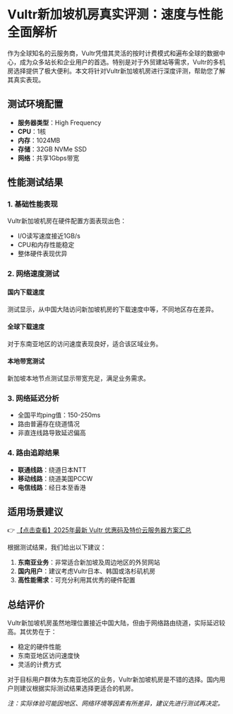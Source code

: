 # Vultr新加坡机房真实评测：速度与性能全面解析

作为全球知名的云服务商，Vultr凭借其灵活的按时计费模式和遍布全球的数据中心，成为众多站长和企业用户的首选。特别是对于外贸建站等需求，Vultr的多机房选择提供了极大便利。本文将针对Vultr新加坡机房进行深度评测，帮助您了解其真实表现。

## 测试环境配置
- **服务器类型**：High Frequency
- **CPU**：1核
- **内存**：1024MB
- **存储**：32GB NVMe SSD
- **网络**：共享1Gbps带宽

## 性能测试结果

### 1. 基础性能表现
Vultr新加坡机房在硬件配置方面表现出色：
- I/O读写速度接近1GB/s
- CPU和内存性能稳定
- 整体硬件表现优异

### 2. 网络速度测试
#### 国内下载速度
测试显示，从中国大陆访问新加坡机房的下载速度中等，不同地区存在差异。

#### 全球下载速度
对于东南亚地区的访问速度表现良好，适合该区域业务。

#### 本地带宽测试
新加坡本地节点测试显示带宽充足，满足业务需求。

### 3. 网络延迟分析
- 全国平均ping值：150-250ms
- 路由普遍存在绕道情况
- 非直连线路导致延迟偏高

### 4. 路由追踪结果
- **联通线路**：绕道日本NTT
- **移动线路**：绕道美国PCCW
- **电信线路**：经日本至香港

## 适用场景建议

👉 [【点击查看】2025年最新 Vultr 优惠码及特价云服务器方案汇总](https://bit.ly/VuLtr)

根据测试结果，我们给出以下建议：
1. **东南亚业务**：非常适合新加坡及周边地区的外贸网站
2. **国内用户**：建议考虑Vultr日本、韩国或洛杉矶机房
3. **高性能需求**：可充分利用其优秀的硬件配置

## 总结评价
Vultr新加坡机房虽然地理位置接近中国大陆，但由于网络路由绕道，实际延迟较高。其优势在于：
- 稳定的硬件性能
- 东南亚地区访问速度快
- 灵活的计费方式

对于目标用户群体为东南亚地区的业务，Vultr新加坡机房是不错的选择。国内用户则建议根据实际测试结果选择更适合的机房。

*注：实际体验可能因地区、网络环境等因素有所差异，建议先进行测试再决定。*